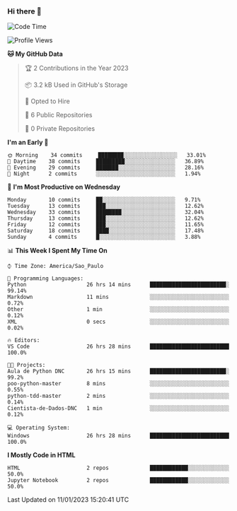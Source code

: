 ### Hi there 👋

<!--
**igabriel-gb/igabriel-gb** is a ✨ _special_ ✨ repository because its `README.md` (this file) appears on your GitHub profile.

Here are some ideas to get you started:

- 🔭 I’m currently working on ...
- 🌱 I’m currently learning ...
- 👯 I’m looking to collaborate on ...
- 🤔 I’m looking for help with ...
- 💬 Ask me about ...
- 📫 How to reach me: ...
- 😄 Pronouns: ...
- ⚡ Fun fact: ...
-->

<!--START_SECTION:waka-->
![Code Time](http://img.shields.io/badge/Code%20Time-136%20hrs%207%20mins-blue)

![Profile Views](http://img.shields.io/badge/Profile%20Views-9-blue)

**🐱 My GitHub Data** 

> 🏆 2 Contributions in the Year 2023
 > 
> 📦 3.2 kB Used in GitHub's Storage 
 > 
> 💼 Opted to Hire
 > 
> 📜 6 Public Repositories 
 > 
> 🔑 0 Private Repositories  
 > 
**I'm an Early 🐤** 

```text
🌞 Morning    34 commits     ████████░░░░░░░░░░░░░░░░░   33.01% 
🌇 Daytime    38 commits     █████████░░░░░░░░░░░░░░░░   36.89% 
🌃 Evening    29 commits     ███████░░░░░░░░░░░░░░░░░░   28.16% 
🌙 Night      2 commits      ░░░░░░░░░░░░░░░░░░░░░░░░░   1.94%

```
📅 **I'm Most Productive on Wednesday** 

```text
Monday       10 commits     ██░░░░░░░░░░░░░░░░░░░░░░░   9.71% 
Tuesday      13 commits     ███░░░░░░░░░░░░░░░░░░░░░░   12.62% 
Wednesday    33 commits     ████████░░░░░░░░░░░░░░░░░   32.04% 
Thursday     13 commits     ███░░░░░░░░░░░░░░░░░░░░░░   12.62% 
Friday       12 commits     ███░░░░░░░░░░░░░░░░░░░░░░   11.65% 
Saturday     18 commits     ████░░░░░░░░░░░░░░░░░░░░░   17.48% 
Sunday       4 commits      █░░░░░░░░░░░░░░░░░░░░░░░░   3.88%

```


📊 **This Week I Spent My Time On** 

```text
⌚︎ Time Zone: America/Sao_Paulo

💬 Programming Languages: 
Python                   26 hrs 14 mins      ████████████████████████░   99.14% 
Markdown                 11 mins             ░░░░░░░░░░░░░░░░░░░░░░░░░   0.72% 
Other                    1 min               ░░░░░░░░░░░░░░░░░░░░░░░░░   0.12% 
XML                      0 secs              ░░░░░░░░░░░░░░░░░░░░░░░░░   0.02%

🔥 Editors: 
VS Code                  26 hrs 28 mins      █████████████████████████   100.0%

🐱‍💻 Projects: 
Aula de Python DNC       26 hrs 15 mins      ████████████████████████░   99.2% 
poo-python-master        8 mins              ░░░░░░░░░░░░░░░░░░░░░░░░░   0.55% 
python-tdd-master        2 mins              ░░░░░░░░░░░░░░░░░░░░░░░░░   0.14% 
Cientista-de-Dados-DNC   1 min               ░░░░░░░░░░░░░░░░░░░░░░░░░   0.12%

💻 Operating System: 
Windows                  26 hrs 28 mins      █████████████████████████   100.0%

```

**I Mostly Code in HTML** 

```text
HTML                     2 repos             ████████████░░░░░░░░░░░░░   50.0% 
Jupyter Notebook         2 repos             ████████████░░░░░░░░░░░░░   50.0%

```



 Last Updated on 11/01/2023 15:20:41 UTC
<!--END_SECTION:waka-->
